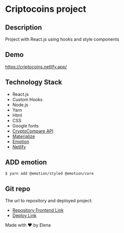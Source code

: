 # Criptocoins project


## Description
Project with React.js using hooks and style components


## Demo
https://criptocoins.netlify.app/


## Technology Stack
- React.js
- Custom Hooks
- Node.js
- Yarn
- Html
- CSS
- Google fonts
- [CryptoCompare API](https://min-api.cryptocompare.com/)
- [Materialize](https://materializecss.com/getting-started.html)   
- [Emotion](https://www.netlify.com/)
- [Netlify](https://www.netlify.com/)

## ADD emotion
```
$ yarn add @emotion/styled @emotion/core 
```

## Git repo
The url to repository and deployed project:

- [Repository Frontend Link](https://github.com/elenapiaggio/criptocoins)
- [Deploy Link](https://criptocoins.netlify.app/)


Made with :heart: by Elena
